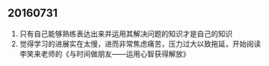## 20160731
1. 只有自己能够熟练表达出来并运用其解决问题的知识才是自己的知识
2. 觉得学习的进展实在太慢，进而非常焦虑痛苦，压力过大以致拖延，开始阅读李笑来老师的《与时间做朋友——运用心智获得解放》
